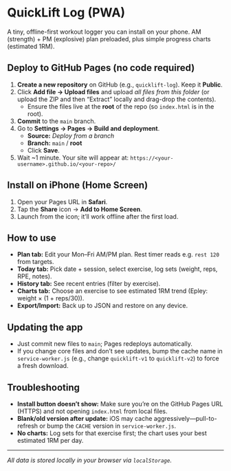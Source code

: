 # QuickLift Log (PWA)

A tiny, offline-first workout logger you can install on your phone. AM (strength) + PM (explosive) plan preloaded, plus simple progress charts (estimated 1RM).

## Deploy to GitHub Pages (no code required)

1. **Create a new repository** on GitHub (e.g., `quicklift-log`). Keep it **Public**.
2. Click **Add file → Upload files** and upload *all files from this folder* (or upload the ZIP and then “Extract” locally and drag-drop the contents).
   - Ensure the files live at the **root** of the repo (so `index.html` is in the root).
3. **Commit** to the `main` branch.
4. Go to **Settings → Pages → Build and deployment**.
   - **Source:** *Deploy from a branch*
   - **Branch:** `main` / **root**
   - Click **Save**.
5. Wait ~1 minute. Your site will appear at: `https://<your-username>.github.io/<your-repo>/`

## Install on iPhone (Home Screen)

1. Open your Pages URL in **Safari**.
2. Tap the **Share** icon → **Add to Home Screen**.
3. Launch from the icon; it’ll work offline after the first load.

## How to use

- **Plan tab:** Edit your Mon–Fri AM/PM plan. Rest timer reads e.g. `rest 120` from targets.
- **Today tab:** Pick date + session, select exercise, log sets (weight, reps, RPE, notes).
- **History tab:** See recent entries (filter by exercise).
- **Charts tab:** Choose an exercise to see estimated 1RM trend (Epley: weight × (1 + reps/30)).
- **Export/Import:** Back up to JSON and restore on any device.

## Updating the app

- Just commit new files to `main`; Pages redeploys automatically.
- If you change core files and don’t see updates, bump the cache name in `service-worker.js` (e.g., change `quicklift-v1` to `quicklift-v2`) to force a fresh download.

## Troubleshooting

- **Install button doesn’t show:** Make sure you’re on the GitHub Pages URL (HTTPS) and not opening `index.html` from local files.
- **Blank/old version after update:** iOS may cache aggressively—pull-to-refresh or bump the `CACHE` version in `service-worker.js`.
- **No charts:** Log sets for that exercise first; the chart uses your best estimated 1RM per day.

---

_All data is stored locally in your browser via `localStorage`._
